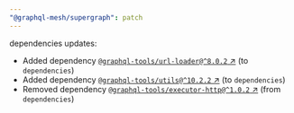 ```yaml
---
"@graphql-mesh/supergraph": patch
---
```

dependencies updates:
  - Added dependency [`@graphql-tools/url-loader@^8.0.2` ↗︎](https://www.npmjs.com/package/@graphql-tools/url-loader/v/8.0.2) (to `dependencies`)
  - Added dependency [`@graphql-tools/utils@^10.2.2` ↗︎](https://www.npmjs.com/package/@graphql-tools/utils/v/10.2.2) (to `dependencies`)
  - Removed dependency [`@graphql-tools/executor-http@^1.0.2` ↗︎](https://www.npmjs.com/package/@graphql-tools/executor-http/v/1.0.2) (from `dependencies`)

